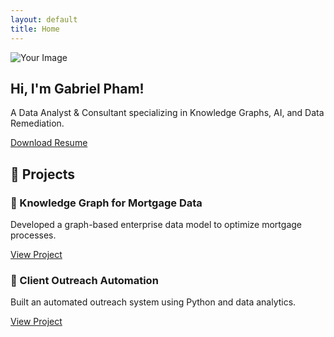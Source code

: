 ```yaml
---
layout: default
title: Home
---
```


<section class="hero">
    <div class="hero-container">
        <img src="{{ "/images/stock_image.jpg" | relative_url }}" alt="Your Image" class="hero-img">
        <div class="hero-text">
            <h1>Hi, I'm <span class="highlight">Gabriel Pham!</span></h1>
            <p>A Data Analyst & Consultant specializing in Knowledge Graphs, AI, and Data Remediation.</p>
            <a href="resume.pdf" class="btn btn-primary">Download Resume</a>
        </div>
    </div>
</section>

<section class="projects-section">
<h2 class="projects-title">🚀 Projects</h2>

<div class="project">
    <h3 class="project-name">📌 Knowledge Graph for Mortgage Data</h3>
    <p>Developed a graph-based enterprise data model to optimize mortgage processes.</p>
    <a href="https://github.com/yourusername/project1" class="btn btn-primary">View Project</a>
</div>

<div class="project">
    <h3 class="project-name">📌 Client Outreach Automation</h3>
    <p>Built an automated outreach system using Python and data analytics.</p>
    <a href="https://github.com/yourusername/project2" class="btn btn-primary">View Project</a>
</div>
</section>
